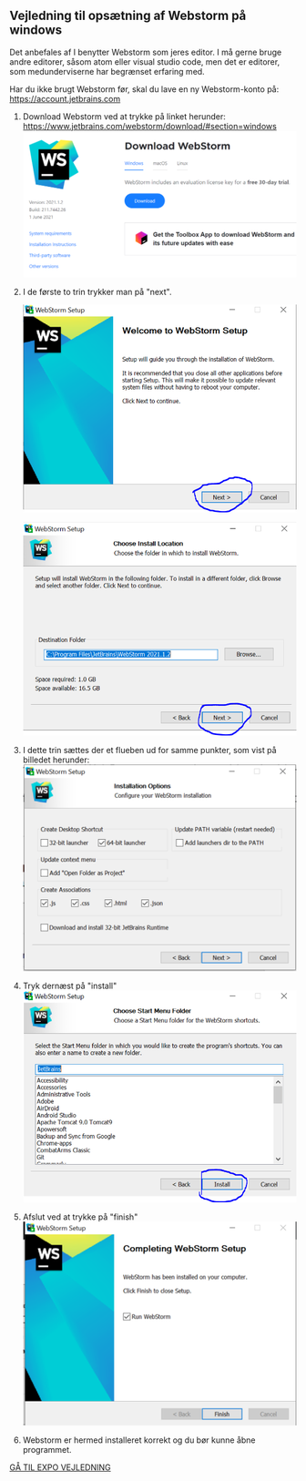 
## Vejledning til opsætning af Webstorm på windows

Det anbefales af I benytter Webstorm som jeres editor. I må gerne bruge andre editorer, såsom atom eller visual studio code, men det er editorer, som medunderviserne har begrænset erfaring med. 

Har du ikke brugt Webstorm før, skal du lave en ny Webstorm-konto på: https://account.jetbrains.com

1. Download Webstorm ved at trykke på linket herunder: https://www.jetbrains.com/webstorm/download/#section=windows
   ![Webstorm Home](billeder/webstormHome.png)


2. I de første to trin trykker man på "next".
   
   ![Første trin](billeder/step1.png)
  
   ![Andet trin](billeder/step2.png)

3. I dette trin sættes der et flueben ud for samme punkter, som vist på billedet herunder:
   ![Tredje trin](billeder/step3.png)
   
   
4. Tryk dernæst på "install"
   ![Fjerde trin](billeder/step4.png)
   
   
5. Afslut ved at trykke på "finish"
   ![Femte trin](billeder/step5.png)
   

6. Webstorm er hermed installeret korrekt og du bør kunne åbne programmet. 

<a href="https://github.com/Innovationg-og-ny-teknologi-2021/0_intro_vejledning/blob/main/windows/2_expo_vejledning.md
" target="_blank">GÅ TIL EXPO VEJLEDNING</a>
   
   
   




